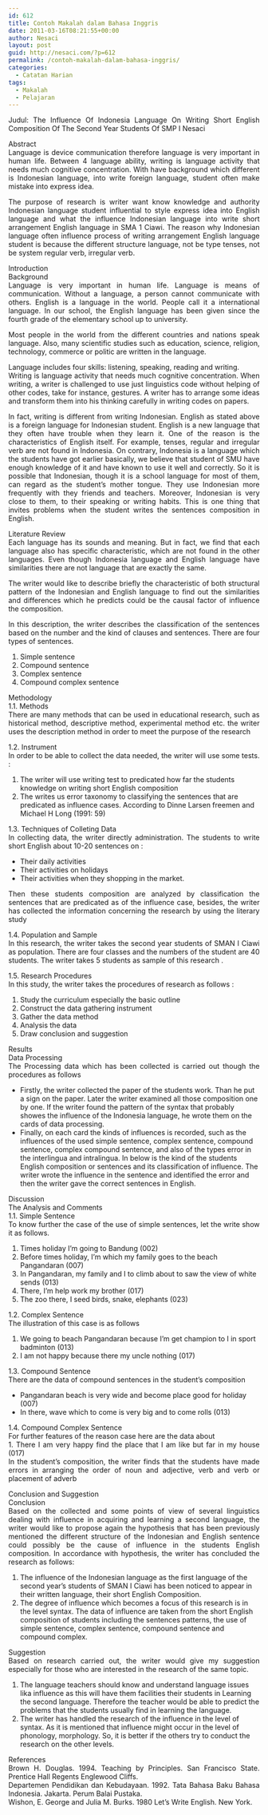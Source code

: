 ```yaml
---
id: 612
title: Contoh Makalah dalam Bahasa Inggris
date: 2011-03-16T08:21:55+00:00
author: Nesaci
layout: post
guid: http://nesaci.com/?p=612
permalink: /contoh-makalah-dalam-bahasa-inggris/
categories:
  - Catatan Harian
tags:
  - Makalah
  - Pelajaran
---
```

<p style="text-align: justify;">
  Judul: The Influence Of Indonesia Language On Writing Short English Composition Of The Second Year Students Of SMP I Nesaci
</p>

<p style="text-align: justify;">
  Abstract<br /> Language is device communication therefore language is very important in human life. Between 4 language ability, writing is language activity that needs much cognitive concentration. With have background which different is Indonesian language, into write foreign language, student often make mistake into express idea.
</p>

<p style="text-align: justify;">
  The purpose of research is writer want know knowledge and authority Indonesian language student influential to style express idea into English language and what the influence Indonesian language into write short arrangement English language in SMA 1 Ciawi. The reason why Indonesian language often influence process of writing arrangement English language student is because the different structure language, not be type tenses, not be system regular verb, irregular verb.
</p>

<p style="text-align: justify;">
  Introduction<br /> Background<br /> Language is very important in human life. Language is means of communication. Without a language, a person cannot communicate with others. English is a language in the world. People call it a international language. In our school, the English language has been given since the fourth grade of the elementary school up to university.
</p>

<p style="text-align: justify;">
  Most people in the world from the different countries and nations speak language. Also, many scientific studies such as education, science, religion, technology, commerce or politic are written in the language.
</p>

<p style="text-align: justify;">
  Language includes four skills: listening, speaking, reading and writing.<br /> Writing is language activity that needs much cognitive concentration. When writing, a writer is challenged to use just linguistics code without helping of other codes, take for instance, gestures. A writer has to arrange some ideas and transform them into his thinking carefully in writing codes on papers.
</p>

<p style="text-align: justify;">
  In fact, writing is different from writing Indonesian. English as stated above is a foreign language for Indonesian student. English is a new language that they often have trouble when they learn it. One of the reason is the characteristics of English itself. For example, tenses, regular and irregular verb are not found in Indonesia. On contrary, Indonesia is a language which the students have got earlier basically, we believe that student of SMU have enough knowledge of it and have known to use it well and correctly. So it is possible that Indonesian, though it is a school language for most of them, can regard as the student’s mother tongue. They use Indonesian more frequently with they friends and teachers. Moreover, Indonesian is very close to them, to their speaking or writing habits. This is one thing that invites problems when the student writes the sentences composition in English.
</p>

<p style="text-align: justify;">
  Literature Review<br /> Each language has its sounds and meaning. But in fact, we find that each language also has specific characteristic, which are not found in the other languages. Even though Indonesia language and English language have similarities there are not language that are exactly the same.
</p>

<p style="text-align: justify;">
  The writer would like to describe briefly the characteristic of both structural pattern of the Indonesian and English language to find out the similarities and differences which he predicts could be the causal factor of influence the composition.<!--more-->
</p>

<p style="text-align: justify;">
  In this description, the writer describes the classification of the sentences based on the number and the kind of clauses and sentences. There are four types of sentences.
</p>

  1. Simple sentence
  2. Compound sentence
  3. Complex sentence
  4. Compound complex sentence

<p style="text-align: justify;">
  Methodology<br /> 1.1. Methods<br /> There are many methods that can be used in educational research, such as historical method, descriptive method, experimental method etc. the writer uses the description method in order to meet the purpose of the research
</p>

<p style="text-align: justify;">
  1.2. Instrument<br /> In order to be able to collect the data needed, the writer will use some tests. :
</p>

  1. The writer will use writing test to predicated how far the students knowledge on writing short English composition
  2. The writes us error taxonomy to classifying the sentences that are predicated as influence cases. According to Dinne Larsen freemen and Michael H Long (1991: 59)

<p style="text-align: justify;">
  1.3. Techniques of Colleting Data<br /> In collecting data, the writer directly administration. The students to write short English about 10-20 sentences on :
</p>

  * Their daily activities
  * Their activities on holidays
  * Their activities when they shopping in the market.

<p style="text-align: justify;">
  Then these students composition are analyzed by classification the sentences that are predicated as of the influence case, besides, the writer has collected the information concerning the research by using the literary study
</p>

<p style="text-align: justify;">
  1.4. Population and Sample<br /> In this research, the writer takes the second year students of SMAN I Ciawi as population. There are four classes and the numbers of the student are 40 students. The writer takes 5 students as sample of this research .
</p>

<p style="text-align: justify;">
  1.5. Research Procedures<br /> In this study, the writer takes the procedures of research as follows :
</p>

  1. Study the curriculum especially the basic outline
  2. Construct the data gathering instrument
  3. Gather the data method
  4. Analysis the data
  5. Draw conclusion and suggestion

<p style="text-align: justify;">
  Results<br /> Data Processing<br /> The Processing data which has been collected is carried out though the procedures as follows
</p>

  * Firstly, the writer collected the paper of the students work. Than he put a sign on the paper. Later the writer examined all those composition one by one. If the writer found the pattern of the syntax that probably showes the influence of the Indonesia language, he wrote them on the cards of data processing.
  * Finally, on each card the kinds of influences is recorded, such as the influences of the used simple sentence, complex sentence, compound sentence, complex compound sentence, and also of the types error in the interlingua and intralingua. In below is the kind of the students English composition or sentences and its classification of influence. The writer wrote the influence in the sentence and identified the error and then the writer gave the correct sentences in English.

<p style="text-align: justify;">
  Discussion<br /> The Analysis and Comments<br /> 1.1. Simple Sentence<br /> To know further the case of the use of simple sentences, let the write show it as follows.
</p>

  1. Times holiday I’m going to Bandung (002)
  2. Before times holiday, I’m which my family goes to the beach Pangandaran (007)
  3. In Pangandaran, my family and I to climb about to saw the view of white sends (013)
  4. There, I’m help work my brother (017)
  5. The zoo there, I seed birds, snake, elephants (023)

<p style="text-align: justify;">
  1.2. Complex Sentence<br /> The illustration of this case is as follows
</p>

  1. We going to beach Pangandaran because I’m get champion to I in sport badminton (013)
  2. I am not happy because there my uncle nothing (017)

<p style="text-align: justify;">
  1.3. Compound Sentence<br /> There are the data of compound sentences in the student’s composition
</p>

  * Pangandaran beach is very wide and become place good for holiday (007)
  * In there, wave which to come is very big and to come rolls (013)

<p style="text-align: justify;">
  1.4. Compound Complex Sentence<br /> For further features of the reason case here are the data about<br /> 1. There I am very happy find the place that I am like but far in my house (017)<br /> In the student’s composition, the writer finds that the students have made errors in arranging the order of noun and adjective, verb and verb or placement of adverb
</p>

<p style="text-align: justify;">
  Conclusion and Suggestion<br /> Conclusion<br /> Based on the collected and some points of view of several linguistics dealing with influence in acquiring and learning a second language, the writer would like to propose again the hypothesis that has been previously mentioned the different structure of the Indonesian and English sentence could possibly be the cause of influence in the students English composition. In accordance with hypothesis, the writer has concluded the research as follows:
</p>

  1. The influence of the Indonesian language as the first language of the second year’s students of SMAN I Ciawi has been noticed to appear in their written language, their short English Composition.
  2. The degree of influence which becomes a focus of this research is in the level syntax. The data of influence are taken from the short English composition of students including the sentences patterns, the use of simple sentence, complex sentence, compound sentence and compound complex.

<p style="text-align: justify;">
  Suggestion<br /> Based on research carried out, the writer would give my suggestion especially for those who are interested in the research of the same topic.
</p>

  1. The language teachers should know and understand language issues lika influence as this will have them facilities their students in Learning the second language. Therefore the teacher would be able to predict the problems that the students usually find in learning the language.
  2. The writer has handled the research of the influence in the level of syntax. As it is mentioned that influence might occur in the level of phonology, morphology. So, it is better if the others try to conduct the research on the other levels.

<p style="text-align: justify;">
  References<br /> Brown H. Douglas. 1994. Teaching by Principles. San Francisco State. Prentice Hall Regents Englewood Cliffs.<br /> Departemen Pendidikan dan Kebudayaan. 1992. Tata Bahasa Baku Bahasa Indonesia. Jakarta. Perum Balai Pustaka.<br /> Wishon, E. George and Julia M. Burks. 1980 Let’s Write English. New York.
</p>